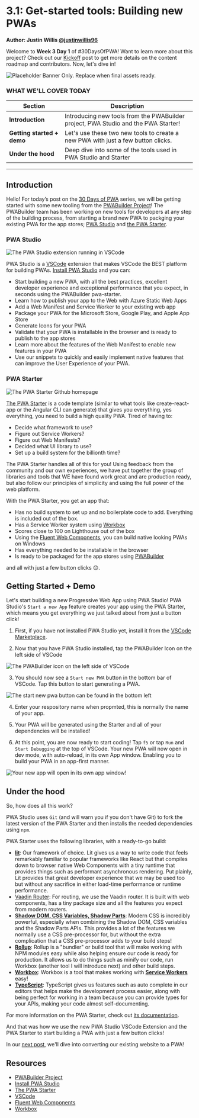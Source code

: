 # 3.1: Get-started tools: Building new PWAs

**Author: Justin Willis [@justinwillis96](https://twitter.com/Justinwillis96)**

Welcome to **Week 3 Day 1** of #30DaysOfPWA! Want to learn more about this project? Check out our [Kickoff](../kickoff.md) post to get more details on the content roadmap and contributors. Now, let's dive in!

![Placeholder Banner Only. Replace when final assets ready.](_media/week3-placeholder.jpg)

### WHAT WE'LL COVER TODAY

| Section | Description |
| ------- | ----------- |
| **Introduction** | Introducing new tools from the PWABuilder project, PWA Studio and the PWA Starter! |
| **Getting started + demo** |Let's use these two new tools to create a new PWA with just a few button clicks.  |
| **Under the hood** | Deep dive into some of the tools used in PWA Studio and Starter|

---

## Introduction

Hello! For today’s post on the [30 Days of PWA](https://aka.ms/learn-pwa/30Days-blog) series, we will be getting started with some new tooling from the [PWABuilder Project](https://github.com/pwa-builder/PWABuilder)! The PWABuilder team has been working on new tools for developers at any step of the building process, from starting a brand new PWA to packging your existing PWA for the app stores; [PWA Studio](https://marketplace.visualstudio.com/items?itemName=PWABuilder.pwa-studio) and [the PWA Starter](https://github.com/pwa-builder/pwa-starter).

### PWA Studio

![The PWA Studio extension running in VSCode](_media/pwa-studio.png)

PWA Studio is a [VSCode](https://code.visualstudio.com/) extension that makes VSCode the BEST platform for building PWAs. [Install PWA Studio](https://marketplace.visualstudio.com/items?itemName=PWABuilder.pwa-studio) and you can:
-	Start building a new PWA, with all the best practices, excellent developer experience and exceptional performance    that you expect, in seconds using the PWABuilder pwa-starter.
-	Learn how to publish your app to the Web with Azure Static Web Apps
-	Add a Web Manifest and Service Worker to your existing web app
-	Package your PWA for the Microsoft Store, Google Play, and Apple App Store
-	Generate Icons for your PWA
-	Validate that your PWA is installable in the browser and is ready to publish to the app stores
-	Learn more about the features of the Web Manifest to enable new features in your PWA
-	Use our snippets to quickly and easily implement native features that can improve the User Experience of your PWA.

### PWA Starter

![The PWA Starter Github homepage](_media/pwa-starter.png)

[The PWA Starter](https://github.com/pwa-builder/pwa-starter) is a code template (similar to what tools like create-react-app or the Angular CLI can generate) that gives you everything, yes everything, you need to build a high quality PWA. Tired of having to:

- Decide what framework to use?
- Figure out Service Workers?
- Figure out Web Manifests?
- Decided what UI library to use?
- Set up a build system for the billionth time?

The PWA Starter handles all of this for you! Using feedback from the community and our own experiences, we have put together the group of libraries and tools that WE have found work great and are production ready, but also follow our principles of simplicity and using the full power of the web platform.

With the PWA Starter, you get an app that:
- Has no build system to set up and no boilerplate code to add. Everything is included out of the box.
- Has a Service Worker system using [Workbox](https://developers.google.com/web/tools/workbox/)
- Scores close to 100 on Lighthouse out of the box
- Using the [Fluent Web Components](https://docs.microsoft.com/en-us/fluent-ui/web-components/), you can build native looking PWAs on Windows
- Has everything needed to be installable in the browser
- Is ready to be packaged for the app stores using [PWABuilder](https://www.pwabuilder.com/)

and all with just a few button clicks 😊.

## Getting Started + Demo

Let's start building a new Progressive Web App using PWA Studio! PWA Studio's `Start a new App` feature creates your app using the PWA Starter, which means you get everything we just talked about from just a button click! 

1. First, if you have not installed PWA Studio yet, install it from the [VSCode Marketplace](https://marketplace.visualstudio.com/items?itemName=PWABuilder.pwa-studio).

2. Now that you have PWA Studio installed, tap the PWABuilder Icon on the left side of VSCode

![The PWABuilder icon on the left side of VSCode](_media/icon-on-left.png)

3. You should now see a `Start new PWA` button in the bottom bar of VSCode. Tap this button to start generating a PWA.

![The start new pwa button can be found in the bottom left](_media/start-new-pwa.png)

4. Enter your respository name when propmted, this is normally the name of your app.

5. Your PWA will be generated using the Starter and all of your dependencies will be installed!

6. At this point, you are now ready to start coding! Tap `f5` or tap `Run` and `Start Debugging` at the top of VSCode. Your new PWA will now open in dev mode, with auto-reload, in its own App window. Enabling you to build your PWA in an app-first manner.

![Your new app will open in its own app window!](_media/new-app.png)


## Under the hood

So, how does all this work? 

PWA Studio uses `Git` (and will warn you if you don't have Git) to fork the latest version of the PWA Starter and then installs the needed dependencies using `npm`. 

PWA Starter uses the following libraries, with a ready-to-go build:

- [**lit**](https://lit-element.polymer-project.org/): Our framework of choice. Lit gives us a way to write code that feels remarkably familiar to popular frameworks like React but that compiles down to browser native Web Components with a tiny runtime that provides things such as performant asynchronous rendering. Put plainly, Lit provides that great developer experience that we may be used too but without any sacrifice in either load-time performance or runtime performance.
- [Vaadin Router](https://vaadin.github.io/router/vaadin-router/demo/#vaadin-router-getting-started-demos): For routing, we use the Vaadin router. It is built with web components, has a tiny package size and all the features you expect from modern routers.
- [**Shadow DOM, CSS Variables, Shadow Parts**](https://lit-element.polymer-project.org/guide/styles#shadow-dom): Modern CSS is incredibly powerful, especially when combining the Shadow DOM, CSS variables and the Shadow Parts APIs. This provides a lot of the features we normally use a CSS pre-processor for, but without the extra complication that a CSS pre-processor adds to your build steps!
- [**Rollup**](https://www.rollupjs.org/guide/en/): Rollup is a &quot;bundler&quot; or build tool that will make working with NPM modules easy while also helping ensure our code is ready for production. It allows us to do things such as minify our code, run Workbox (another tool I will introduce next) and other build steps.
- [**Workbox**](https://developers.google.com/web/tools/workbox/): Workbox is a tool that makes working with [**Service Workers**](https://developer.mozilla.org/en-US/docs/Web/API/Service_Worker_API) easy!
- [**TypeScript**](https://www.typescriptlang.org/): TypeScript gives us features such as auto complete in our editors that helps make the development process easier, along with being perfect for working in a team because you can provide types for your APIs, making your code almost self-documenting.

For more information on the PWA Starter, check out [its documentation](https://github.com/pwa-builder/pwa-starter/wiki).

And that was how we use the new PWA Studio VSCode Extension and the PWA Starter to start building a PWA with just a few button clicks!

In our [next post](02.md), we'll dive into converting our existing website to a PWA!

## Resources

- [PWABuilder Project](https://github.com/pwa-builder/PWABuilder)
- [Install PWA Studio](https://marketplace.visualstudio.com/items?itemName=PWABuilder.pwa-studio)
- [The PWA Starter](https://github.com/pwa-builder/pwa-starter)
- [VSCode](https://code.visualstudio.com/)
- [Fluent Web Components](https://docs.microsoft.com/en-us/fluent-ui/web-components/)
- [Workbox](https://developers.google.com/web/tools/workbox/)

